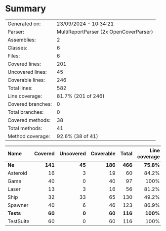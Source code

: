 ﻿# Summary
|||
|:---|:---|
| Generated on: | 23/09/2024 - 10:34:21 |
| Parser: | MultiReportParser (2x OpenCoverParser) |
| Assemblies: | 2 |
| Classes: | 6 |
| Files: | 6 |
| Covered lines: | 201 |
| Uncovered lines: | 45 |
| Coverable lines: | 246 |
| Total lines: | 582 |
| Line coverage: | 81.7% (201 of 246) |
| Covered branches: | 0 |
| Total branches: | 0 |
| Covered methods: | 38 |
| Total methods: | 41 |
| Method coverage: | 92.6% (38 of 41) |

|**Name**|**Covered**|**Uncovered**|**Coverable**|**Total**|**Line coverage**|**Covered**|**Total**|**Branch coverage**|**Covered**|**Total**|**Method coverage**|
|:---|---:|---:|---:|---:|---:|---:|---:|---:|---:|---:|---:|
|**Ne**|**141**|**45**|**186**|**466**|**75.8%**|**0**|**0**|****|**28**|**31**|**90.3%**|
|Asteroid|16|3|19|60|84.2%|0|0||4|4|100%|
|Game|40|0|40|97|100%|0|0||7|7|100%|
|Laser|13|3|16|56|81.2%|0|0||2|2|100%|
|Ship|32|33|65|130|49.2%|0|0||7|10|70%|
|Spawner|40|6|46|123|86.9%|0|0||8|8|100%|
|**Tests**|**60**|**0**|**60**|**116**|**100%**|**0**|**0**|****|**10**|**10**|**100%**|
|TestSuite|60|0|60|116|100%|0|0||10|10|100%|
